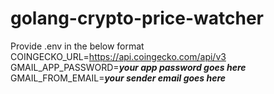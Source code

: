 # golang-crypto-price-watcher

Provide .env in the below format  
COINGECKO_URL=https://api.coingecko.com/api/v3  
GMAIL_APP_PASSWORD=**_your app password goes here_**  
GMAIL_FROM_EMAIL=**_your sender email goes here_**
